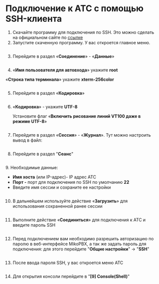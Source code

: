 # Подключение к АТС с помощью SSH-клиента

1. Скачайте программу для подключения по SSH. Это можно сделать на официальном сайте по [ссылке](https://putty.org.ru/download.html)
2. Запустите скаченную программу. У вас откроется главное меню.

<figure><img src="../../.gitbook/assets/1 (1) (1).png" alt=""><figcaption></figcaption></figure>

3. Перейдите в раздел «**Соединение**» - «**Данные**»

<figure><img src="../../.gitbook/assets/2 (17).png" alt=""><figcaption></figcaption></figure>

4. «**Имя пользователя для автовхода**» укажите **root**

&#x20;      «**Строка типа терминала**» укажите **xterm-256color**

<figure><img src="../../.gitbook/assets/3 (17).png" alt=""><figcaption></figcaption></figure>

5. Перейдите в раздел «**Кодировка**»

<figure><img src="../../.gitbook/assets/4 (18).png" alt=""><figcaption></figcaption></figure>

6.  «**Кодировка**» - укажите **UTF-8**

    Установите флаг «**Включить рисование линий VT100 даже в режиме UTF-8**»

<figure><img src="../../.gitbook/assets/5 (14).png" alt=""><figcaption></figcaption></figure>

7. Перейдите в раздел «**Сессия**» - «**Журнал**». Тут можно настроить вывод в файл:

<figure><img src="../../.gitbook/assets/6 (2).png" alt=""><figcaption></figcaption></figure>

8. Перейдите в раздел "**Сеанс**"

<figure><img src="../../.gitbook/assets/7 (3).png" alt=""><figcaption></figcaption></figure>

&#x20;9\. Необходимые данные:

* **Имя хоста** (или IP-адрес)- IP адрес АТС
* **Порт -** порт для подключения по SSH по умолчанию **22**
* Введите имя сессии и сохраните ее настройки

<figure><img src="../../.gitbook/assets/8 (13).png" alt=""><figcaption></figcaption></figure>

10. &#x20;В дальнейшем используйте действие «**Загрузить**» для использования сохраненной ранее сессии

<figure><img src="../../.gitbook/assets/9 (1) (1).png" alt=""><figcaption></figcaption></figure>

11. Выполните действие «**Соединиться**» для подключения к АТС и введите пароль SSH

<figure><img src="../../.gitbook/assets/10 (10).png" alt=""><figcaption></figcaption></figure>

12. Перед подключением вам необходимо разрешить авторизацию по паролю в веб-интерфейсе MikoPBX, а так же задать пароль для подключения: для этого перейдите "**Общие настройки**" -> "**SSH**"

<figure><img src="../../.gitbook/assets/13 (5).png" alt=""><figcaption></figcaption></figure>

13. &#x20;После ввода пароля SSH, у вас откроется меню АТС

<figure><img src="../../.gitbook/assets/11 (11).png" alt=""><figcaption></figcaption></figure>

14. &#x20;Для открытия консоли перейдите в "**\[9] Console(Shell)**"&#x20;

<figure><img src="../../.gitbook/assets/12 (2).png" alt=""><figcaption></figcaption></figure>

